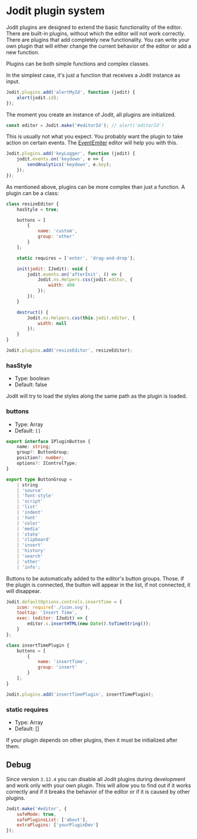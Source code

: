 # Jodit plugin system

Jodit plugins are designed to extend the basic functionality of the editor.
There are built-in plugins, without which the editor will not work correctly. There are plugins that add completely new functionality.
You can write your own plugin that will either change the current behavior of the editor or add a new function.

Plugins can be both simple functions and complex classes.

In the simplest case, it's just a function that receives a Jodit instance as input.

```js
Jodit.plugins.add('alertMyId', function (jodit) {
	alert(jodit.id);
});
```

The moment you create an instance of Jodit, all plugins are initialized.

```js
const editor = Jodit.make('#editorId'); // alert('editorId')
```

This is usually not what you expect. You probably want the plugin to take action on certain events.
The [EventEmiter](https://github.com/xdan/jodit/blob/main/src/types/events.d.ts#L9) editor will help you with this.

```js
Jodit.plugins.add('keyLogger', function (jodit) {
	jodit.events.on('keydown', e => {
		sendAnalytics('keydown', e.key);
	});
});
```

As mentioned above, plugins can be more complex than just a function. A plugin can be a class:

```js
class resizeEditor {
	hasStyle = true;

	buttons = [
		{
			name: 'custom',
			group: 'other'
		}
	];

	static requires = ['enter', 'drag-and-drop'];

	init(jodit: IJodit): void {
		jodit.events.on('afterInit', () => {
			Jodit.ns.Helpers.css(jodit.editor, {
				width: 400
			});
		});
	}

	destruct() {
		Jodit.ns.Helpers.css(this.jodit.editor, {
			width: null
		});
	}
}

Jodit.plugins.add('resizeEditor', resizeEditor);
```

### hasStyle

-   Type: boolean
-   Default: false

Jodit will try to load the styles along the same path as the plugin is loaded.

### buttons

-   Type: Array<IPluginButton>
-   Default: `[]`

```typescript
export interface IPluginButton {
	name: string;
	group?: ButtonGroup;
	position?: number;
	options?: IControlType;
}

export type ButtonGroup =
	| string
	| 'source'
	| 'font-style'
	| 'script'
	| 'list'
	| 'indent'
	| 'font'
	| 'color'
	| 'media'
	| 'state'
	| 'clipboard'
	| 'insert'
	| 'history'
	| 'search'
	| 'other'
	| 'info';
```

Buttons to be automatically added to the editor's button groups.
Those. if the plugin is connected, the button will appear in the list, if not connected, it will disappear.

```js
Jodit.defaultOptions.controls.insertTime = {
	icon: require('./icon.svg'),
	tooltip: 'Insert Time',
	exec: (editor: IJodit) => {
		editor.s.insertHTML(new Date().toTimeString());
	}
};

class insertTimePlugin {
	buttons = [
		{
			name: 'insertTime',
			group: 'insert'
		}
	];
}

Jodit.plugins.add('insertTimePlugin', insertTimePlugin);
```

### static requires

-   Type: Array<string>
-   Default: []

If your plugin depends on other plugins, then it must be initialized after them.

## Debug

Since version `3.12.4` you can disable all Jodit plugins during development and work only with your own plugin.
This will allow you to find out if it works correctly and if it breaks the behavior of the editor or if it is caused by other plugins.

```js
Jodit.make('#editor', {
	safeMode: true,
	safePluginsList: ['about'],
	extraPlugins: ['yourPluginDev']
});
```

